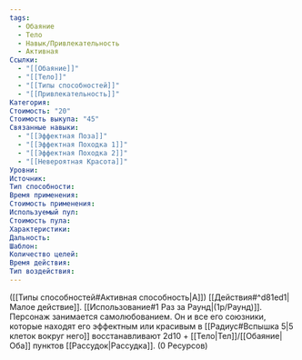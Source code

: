 ```yaml
---
tags:
  - Обаяние
  - Тело
  - Навык/Привлекательность
  - Активная
Ссылки:
  - "[[Обаяние]]"
  - "[[Тело]]"
  - "[[Типы способностей]]"
  - "[[Привлекательность]]"
Категория: 
Стоимость: "20"
Стоимость выкупа: "45"
Связанные навыки:
  - "[[Эффектная Поза]]"
  - "[[Эффектная Походка 1]]"
  - "[[Эффектная Походка 2]]"
  - "[[Невероятная Красота]]"
Уровни:
Источник:
Тип способности:
Время применения:
Стоимость применения:
Используемый пул:
Стоимость пула:
Характеристики:
Дальность:
Шаблон:
Количество целей:
Время действия:
Тип воздействия:
---
```

([[Типы способностей#Активная способность|А]]) [[Действия#^d81ed1|Малое действие]]. [[Использование#1 Раз за Раунд|(1р/Раунд)]]. Персонаж занимается самолюбованием. Он и все его союзники, которые находят его эффектным или красивым в [[Радиус#Вспышка 5|5 клеток вокруг него]] восстанавливают 2d10 + [[Тело|Тел]]/[[Обаяние|Оба]] пунктов [[Рассудок|Рассудка]]. (0 Ресурсов)